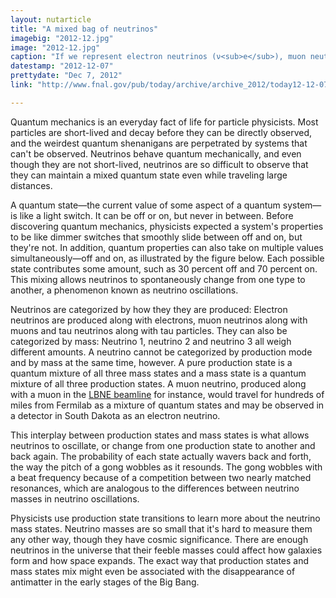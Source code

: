 ```yaml
---
layout: nutarticle
title: "A mixed bag of neutrinos"
imagebig: "2012-12.jpg"
image: "2012-12.jpg"
caption: "If we represent electron neutrinos (ν<sub>e</sub>), muon neutrinos (ν<sub>μ</sub>), and tau neutrinos (ν<sub>τ</sub>) by pure red, pure green and pure blue, respectively, the three neutrino mass states (ν<sub>1</sub>, ν<sub>2</sub> and ν<sub>3</sub>) would be fuchsia, lime and periwinkle, a mixture of the primary colors."
datestamp: "2012-12-07"
prettydate: "Dec 7, 2012"
link: "http://www.fnal.gov/pub/today/archive/archive_2012/today12-12-07.html"

---
```


Quantum mechanics is an everyday fact of life for particle physicists. Most particles are short-lived and decay before they can be directly observed, and the weirdest quantum shenanigans are perpetrated by systems that can't be observed. Neutrinos behave quantum mechanically, and even though they are not short-lived, neutrinos are so difficult to observe that they can maintain a mixed quantum state even while traveling large distances.

A quantum state—the current value of some aspect of a quantum system—is like a light switch. It can be off or on, but never in between. Before discovering quantum mechanics, physicists expected a system's properties to be like dimmer switches that smoothly slide between off and on, but they're not. In addition, quantum properties can also take on multiple values simultaneously—off and on, as illustrated by the figure below. Each possible state contributes some amount, such as 30 percent off and 70 percent on. This mixing allows neutrinos to spontaneously change from one type to another, a phenomenon known as neutrino oscillations.

Neutrinos are categorized by how they they are produced: Electron neutrinos are produced along with electrons, muon neutrinos along with muons and tau neutrinos along with tau particles. They can also be categorized by mass: Neutrino 1, neutrino 2 and neutrino 3 all weigh different amounts. A neutrino cannot be categorized by production mode and by mass at the same time, however. A pure production state is a quantum mixture of all three mass states and a mass state is a quantum mixture of all three production states. A muon neutrino, produced along with a muon in the [LBNE beamline](http://lbne.fnal.gov/neutrino-beam.shtml) for instance, would travel for hundreds of miles from Fermilab as a mixture of quantum states and may be observed in a detector in South Dakota as an electron neutrino.

This interplay between production states and mass states is what allows neutrinos to oscillate, or change from one production state to another and back again. The probability of each state actually wavers back and forth, the way the pitch of a gong wobbles as it resounds. The gong wobbles with a beat frequency because of a competition between two nearly matched resonances, which are analogous to the differences between neutrino masses in neutrino oscillations.

Physicists use production state transitions to learn more about the neutrino mass states. Neutrino masses are so small that it's hard to measure them any other way, though they have cosmic significance. There are enough neutrinos in the universe that their feeble masses could affect how galaxies form and how space expands. The exact way that production states and mass states mix might even be associated with the disappearance of antimatter in the early stages of the Big Bang.

